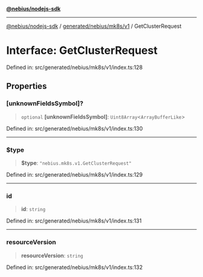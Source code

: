 [**@nebius/nodejs-sdk**](../../../../../README.md)

---

[@nebius/nodejs-sdk](../../../../../README.md) / [generated/nebius/mk8s/v1](../README.md) / GetClusterRequest

# Interface: GetClusterRequest

Defined in: src/generated/nebius/mk8s/v1/index.ts:128

## Properties

### \[unknownFieldsSymbol\]?

> `optional` **\[unknownFieldsSymbol\]**: `Uint8Array`\<`ArrayBufferLike`\>

Defined in: src/generated/nebius/mk8s/v1/index.ts:130

---

### $type

> **$type**: `"nebius.mk8s.v1.GetClusterRequest"`

Defined in: src/generated/nebius/mk8s/v1/index.ts:129

---

### id

> **id**: `string`

Defined in: src/generated/nebius/mk8s/v1/index.ts:131

---

### resourceVersion

> **resourceVersion**: `string`

Defined in: src/generated/nebius/mk8s/v1/index.ts:132
